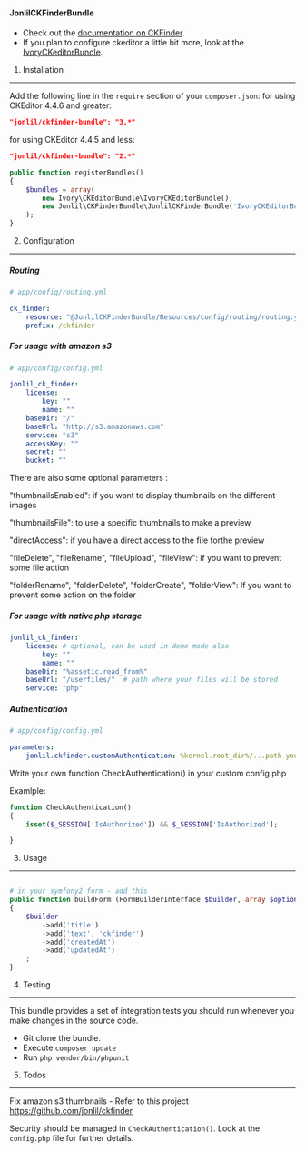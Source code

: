 #### JonlilCKFinderBundle

- Check out the [documentation on CKFinder](http://cksource.com/ckfinder).
- If you plan to configure ckeditor a little bit more, look at the [IvoryCKeditorBundle](https://github.com/egeloen/IvoryCKEditorBundle).

1) Installation
-------------------------

Add the following line in the `require` section of your `composer.json`:
for using CKEditor 4.4.6 and greater:
```json
"jonlil/ckfinder-bundle": "3.*"
```

for using CKEditor 4.4.5 and less:
```json
"jonlil/ckfinder-bundle": "2.*"
```

```php
public function registerBundles()
{
    $bundles = array(
        new Ivory\CKEditorBundle\IvoryCKEditorBundle(),
        new Jonlil\CKFinderBundle\JonlilCKFinderBundle('IvoryCKEditorBundle'),
    );
}
```

2) Configuration
--------------------------

##### Routing
```yaml
# app/config/routing.yml

ck_finder:
    resource: "@JonlilCKFinderBundle/Resources/config/routing/routing.yml"
    prefix: /ckfinder
```

##### For usage with amazon s3
```yaml
# app/config/config.yml

jonlil_ck_finder:
    license:
        key: ""
        name: ""
    baseDir: "/"
    baseUrl: "http://s3.amazonaws.com"
    service: "s3"
    accessKey: ""
    secret: ""
    bucket: ""
```

There are also some optional parameters :

"thumbnailsEnabled": if you want to display thumbnails on the different images

"thumbnailsFile": to use a specific thumbnails to make a preview

"directAccess": if you have a direct access to the file forthe preview

"fileDelete", "fileRename", "fileUpload", "fileView": if you want to prevent some file action

"folderRename", "folderDelete", "folderCreate", "folderView": If you want to prevent some action on the folder

##### For usage with native php storage
```yaml
jonlil_ck_finder:
    license: # optional, can be used in demo mode also
        key: ""
        name: ""
    baseDir: "%assetic.read_from%"
    baseUrl: "/userfiles/"  # path where your files will be stored
    service: "php"
```

##### Authentication
```yaml
# app/config/config.yml

parameters:
    jonlil.ckfinder.customAuthentication: %kernel.root_dir%/...path your custom config.php or any other file
```
Write your own function CheckAuthentication() in your custom config.php 

Examlple:

```php
function CheckAuthentication()
{
	isset($_SESSION['IsAuthorized']) && $_SESSION['IsAuthorized'];

}
```


3) Usage
--------------------------
```php

# in your symfony2 form - add this
public function buildForm (FormBuilderInterface $builder, array $options)
{
    $builder
        ->add('title')
        ->add('text', 'ckfinder')
        ->add('createdAt')
        ->add('updatedAt')
    ;
}
```

4) Testing
---------------------------
This bundle provides a set of integration tests you should run whenever you make changes in the source code.

- Git clone the bundle.
- Execute `composer update`
- Run `php vendor/bin/phpunit`

5) Todos
---------------------------
Fix amazon s3 thumbnails - Refer to this project https://github.com/jonlil/ckfinder

Security should be managed in `CheckAuthentication()`. Look at the `config.php` file for further details.

